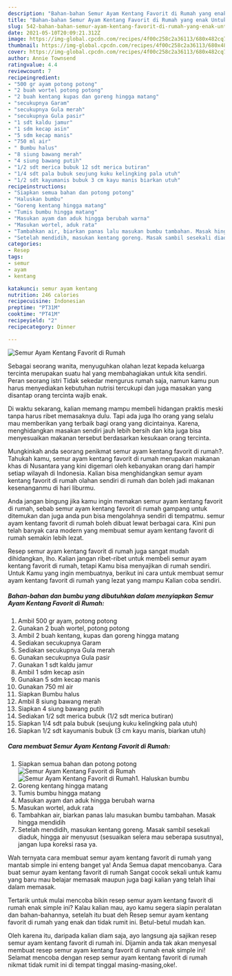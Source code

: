 ```yaml
---
description: "Bahan-bahan Semur Ayam Kentang Favorit di Rumah yang enak Untuk Jualan"
title: "Bahan-bahan Semur Ayam Kentang Favorit di Rumah yang enak Untuk Jualan"
slug: 542-bahan-bahan-semur-ayam-kentang-favorit-di-rumah-yang-enak-untuk-jualan
date: 2021-05-10T20:09:21.312Z
image: https://img-global.cpcdn.com/recipes/4f00c258c2a36113/680x482cq70/semur-ayam-kentang-favorit-di-rumah-foto-resep-utama.jpg
thumbnail: https://img-global.cpcdn.com/recipes/4f00c258c2a36113/680x482cq70/semur-ayam-kentang-favorit-di-rumah-foto-resep-utama.jpg
cover: https://img-global.cpcdn.com/recipes/4f00c258c2a36113/680x482cq70/semur-ayam-kentang-favorit-di-rumah-foto-resep-utama.jpg
author: Annie Townsend
ratingvalue: 4.4
reviewcount: 7
recipeingredient:
- "500 gr ayam potong potong"
- "2 buah wortel potong potong"
- "2 buah kentang kupas dan goreng hingga matang"
- "secukupnya Garam"
- "secukupnya Gula merah"
- "secukupnya Gula pasir"
- "1 sdt kaldu jamur"
- "1 sdm kecap asin"
- "5 sdm kecap manis"
- "750 ml air"
- " Bumbu halus"
- "8 siung bawang merah"
- "4 siung bawang putih"
- "1/2 sdt merica bubuk 12 sdt merica butiran"
- "1/4 sdt pala bubuk seujung kuku kelingking pala utuh"
- "1/2 sdt kayumanis bubuk 3 cm kayu manis biarkan utuh"
recipeinstructions:
- "Siapkan semua bahan dan potong potong"
- "Haluskan bumbu"
- "Goreng kentang hingga matang"
- "Tumis bumbu hingga matang"
- "Masukan ayam dan aduk hingga berubah warna"
- "Masukan wortel, aduk rata"
- "Tambahkan air, biarkan panas lalu masukan bumbu tambahan. Masak hingga mendidih"
- "Setelah mendidih, masukan kentang goreng. Masak sambil sesekali diaduk, hingga air menyusut (sesuaikan selera mau seberapa susutnya), jangan lupa koreksi rasa ya."
categories:
- Resep
tags:
- semur
- ayam
- kentang

katakunci: semur ayam kentang 
nutrition: 246 calories
recipecuisine: Indonesian
preptime: "PT31M"
cooktime: "PT41M"
recipeyield: "2"
recipecategory: Dinner

---
```



![Semur Ayam Kentang Favorit di Rumah](https://img-global.cpcdn.com/recipes/4f00c258c2a36113/680x482cq70/semur-ayam-kentang-favorit-di-rumah-foto-resep-utama.jpg)

Sebagai seorang wanita, menyuguhkan olahan lezat kepada keluarga tercinta merupakan suatu hal yang membahagiakan untuk kita sendiri. Peran seorang istri Tidak sekedar mengurus rumah saja, namun kamu pun harus menyediakan kebutuhan nutrisi tercukupi dan juga masakan yang disantap orang tercinta wajib enak.

Di waktu  sekarang, kalian memang mampu membeli hidangan praktis meski tanpa harus ribet memasaknya dulu. Tapi ada juga lho orang yang selalu mau memberikan yang terbaik bagi orang yang dicintainya. Karena, menghidangkan masakan sendiri jauh lebih bersih dan kita juga bisa menyesuaikan makanan tersebut berdasarkan kesukaan orang tercinta. 



Mungkinkah anda seorang penikmat semur ayam kentang favorit di rumah?. Tahukah kamu, semur ayam kentang favorit di rumah merupakan makanan khas di Nusantara yang kini digemari oleh kebanyakan orang dari hampir setiap wilayah di Indonesia. Kalian bisa menghidangkan semur ayam kentang favorit di rumah olahan sendiri di rumah dan boleh jadi makanan kesenanganmu di hari liburmu.

Anda jangan bingung jika kamu ingin memakan semur ayam kentang favorit di rumah, sebab semur ayam kentang favorit di rumah gampang untuk ditemukan dan juga anda pun bisa mengolahnya sendiri di tempatmu. semur ayam kentang favorit di rumah boleh dibuat lewat berbagai cara. Kini pun telah banyak cara modern yang membuat semur ayam kentang favorit di rumah semakin lebih lezat.

Resep semur ayam kentang favorit di rumah juga sangat mudah dihidangkan, lho. Kalian jangan ribet-ribet untuk membeli semur ayam kentang favorit di rumah, tetapi Kamu bisa menyajikan di rumah sendiri. Untuk Kamu yang ingin membuatnya, berikut ini cara untuk membuat semur ayam kentang favorit di rumah yang lezat yang mampu Kalian coba sendiri.

<!--inarticleads1-->

##### Bahan-bahan dan bumbu yang dibutuhkan dalam menyiapkan Semur Ayam Kentang Favorit di Rumah:

1. Ambil 500 gr ayam, potong potong
1. Gunakan 2 buah wortel, potong potong
1. Ambil 2 buah kentang, kupas dan goreng hingga matang
1. Sediakan secukupnya Garam
1. Sediakan secukupnya Gula merah
1. Gunakan secukupnya Gula pasir
1. Gunakan 1 sdt kaldu jamur
1. Ambil 1 sdm kecap asin
1. Gunakan 5 sdm kecap manis
1. Gunakan 750 ml air
1. Siapkan  Bumbu halus
1. Ambil 8 siung bawang merah
1. Siapkan 4 siung bawang putih
1. Sediakan 1/2 sdt merica bubuk (1/2 sdt merica butiran)
1. Siapkan 1/4 sdt pala bubuk (seujung kuku kelingking pala utuh)
1. Siapkan 1/2 sdt kayumanis bubuk (3 cm kayu manis, biarkan utuh)




<!--inarticleads2-->

##### Cara membuat Semur Ayam Kentang Favorit di Rumah:

1. Siapkan semua bahan dan potong potong
<img src="https://img-global.cpcdn.com/steps/a1f711aa5fc8259c/160x128cq70/semur-ayam-kentang-favorit-di-rumah-langkah-memasak-1-foto.jpg" alt="Semur Ayam Kentang Favorit di Rumah"><img src="https://img-global.cpcdn.com/steps/d35e0217b504faac/160x128cq70/semur-ayam-kentang-favorit-di-rumah-langkah-memasak-1-foto.jpg" alt="Semur Ayam Kentang Favorit di Rumah">1. Haluskan bumbu
1. Goreng kentang hingga matang
1. Tumis bumbu hingga matang
1. Masukan ayam dan aduk hingga berubah warna
1. Masukan wortel, aduk rata
1. Tambahkan air, biarkan panas lalu masukan bumbu tambahan. Masak hingga mendidih
1. Setelah mendidih, masukan kentang goreng. Masak sambil sesekali diaduk, hingga air menyusut (sesuaikan selera mau seberapa susutnya), jangan lupa koreksi rasa ya.




Wah ternyata cara membuat semur ayam kentang favorit di rumah yang mantab simple ini enteng banget ya! Anda Semua dapat mencobanya. Cara buat semur ayam kentang favorit di rumah Sangat cocok sekali untuk kamu yang baru mau belajar memasak maupun juga bagi kalian yang telah lihai dalam memasak.

Tertarik untuk mulai mencoba bikin resep semur ayam kentang favorit di rumah enak simple ini? Kalau kalian mau, ayo kamu segera siapin peralatan dan bahan-bahannya, setelah itu buat deh Resep semur ayam kentang favorit di rumah yang enak dan tidak rumit ini. Betul-betul mudah kan. 

Oleh karena itu, daripada kalian diam saja, ayo langsung aja sajikan resep semur ayam kentang favorit di rumah ini. Dijamin anda tak akan menyesal membuat resep semur ayam kentang favorit di rumah enak simple ini! Selamat mencoba dengan resep semur ayam kentang favorit di rumah nikmat tidak rumit ini di tempat tinggal masing-masing,oke!.


